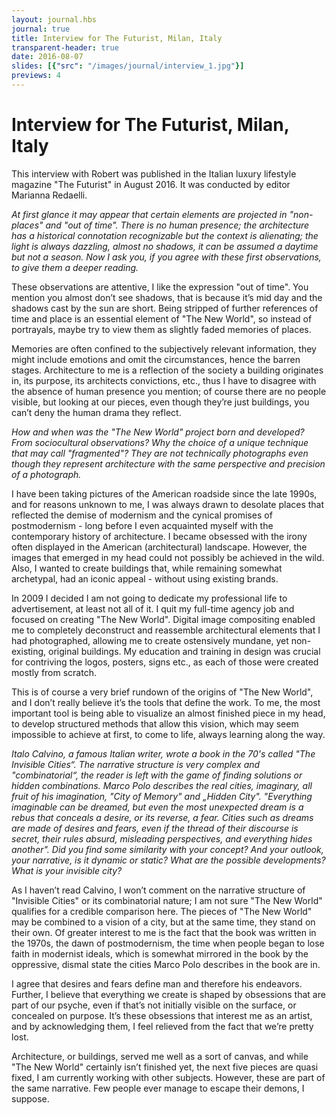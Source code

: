 ```yaml
---
layout: journal.hbs
journal: true
title: Interview for The Futurist, Milan, Italy
transparent-header: true
date: 2016-08-07
slides: [{"src": "/images/journal/interview_1.jpg"}]
previews: 4
---
```


# Interview for The Futurist, Milan, Italy

This interview with Robert was published in the Italian luxury lifestyle magazine "The Futurist" in August 2016. It was conducted by editor Marianna Redaelli.

*At first glance it may appear that certain elements are projected in "non-places" and "out of time". There is no human presence; the architecture has a historical connotation recognizable but the context is alienating; the light is always dazzling, almost no shadows, it can be assumed a daytime but not a season. Now I ask you, if you agree with these first observations, to give them a deeper reading.*

These observations are attentive, I like the expression "out of time". You mention you almost don’t see shadows, that is because it’s mid day and the shadows cast by the sun are short. Being stripped of further references of time and place is an essential element of "The New World", so instead of portrayals, maybe try to view them as slightly faded memories of places.

Memories are often confined to the subjectively relevant information, they might include emotions and omit the circumstances, hence the barren stages. Architecture to me is a reflection of the society a building originates in, its purpose, its architects convictions, etc., thus I have to disagree with the absence of human presence you mention; of course there are no people visible, but looking at our pieces, even though they’re just buildings, you can’t deny the human drama they reflect.

*How and when was the "The New World" project born and developed? From sociocultural observations? Why the choice of a unique technique that may call "fragmented"? They are not technically photographs even though they represent architecture with the same perspective and precision of a photograph.*

I have been taking pictures of the American roadside since the late 1990s, and for reasons unknown to me, I was always drawn to desolate places that reflected the demise of modernism and the cynical promises of postmodernism - long before I even acquainted myself with the contemporary history of architecture. I became obsessed with the irony often displayed in the American (architectural) landscape. However, the images that emerged in my head could not possibly be achieved in the wild. Also, I wanted to create buildings that, while remaining somewhat archetypal, had an iconic appeal - without using existing brands.

In 2009 I decided I am not going to dedicate my professional life to advertisement, at least not all of it. I quit my full-time agency job and focused on creating "The New World". Digital image compositing enabled me to completely deconstruct and reassemble architectural elements that I had photographed, allowing me to create ostensively mundane, yet non-existing, original buildings. My education and training in design was crucial for contriving the logos, posters, signs etc., as each of those were created mostly from scratch.

This is of course a very brief rundown of the origins of "The New World", and I don’t really believe it’s the tools that define the work. To me, the most important tool is being able to visualize an almost finished piece in my head, to develop structured methods that allow this vision, which may seem impossible to achieve at first, to come to life, always learning along the way.

*Italo Calvino, a famous Italian writer, wrote a book in the 70's called "The Invisible Cities“. The narrative structure is very complex and "combinatorial“, the reader is left with the game of finding solutions or hidden combinations. Marco Polo describes the real cities, imaginary, all fruit of his imagination, "City of Memory" and „Hidden City". "Everything imaginable can be dreamed, but even the most unexpected dream is a rebus that conceals a desire, or its reverse, a fear. Cities such as dreams are made of desires and fears, even if the thread of their discourse is secret, their rules absurd, misleading perspectives, and everything hides another". Did you find some similarity with your concept? And your outlook, your narrative, is it dynamic or static? What are the possible developments? What is your invisible city?*

As I haven’t read Calvino, I won’t comment on the narrative structure of "Invisible Cities" or its combinatorial nature; I am not sure "The New World" qualifies for a credible comparison here. The pieces of "The New World" may be combined to a vision of a city, but at the same time, they stand on their own. Of greater interest to me is the fact that the book was written in the 1970s, the dawn of postmodernism, the time when people began to lose faith in modernist ideals, which is somewhat mirrored in the book by the oppressive, dismal state the cities Marco Polo describes in the book are in.

I agree that desires and fears define man and therefore his endeavors. Further, I believe that everything we create is shaped by obsessions that are part of our psyche, even if that’s not initially visible on the surface, or concealed on purpose. It’s these obsessions that interest me as an artist, and by acknowledging them, I feel relieved from the fact that we’re pretty lost. 

Architecture, or buildings, served me well as a sort of canvas, and while "The New World" certainly isn’t finished yet, the next five pieces are quasi fixed, I am currently working with other subjects. However, these are part of the same narrative. Few people ever manage to escape their demons, I suppose.